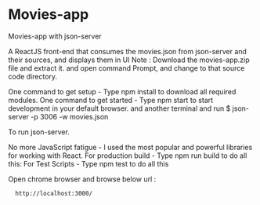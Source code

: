 # Movies-app
Movies-app with json-server


A ReactJS  front-end that consumes the movies.json from json-server  and their sources, and displays them in UI Note : Download the movies-app.zip file and extract it. and open command Prompt, and change to that source code directory.

One command to get setup - Type npm install to download all required modules.
One command to get started - Type npm start to start development in your default browser. and another terminal and run 
      $ json-server -p 3006 -w movies.json
      
To run json-server.

No more JavaScript fatigue - I used the most popular and powerful libraries for working with React.
For production build - Type npm run build to do all this:
For Test Scripts - Type npm test to do all this



 Open chrome browser and browse below url :


      http://localhost:3000/
  
